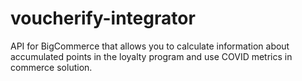 # voucherify-integrator
API for BigCommerce that allows you to calculate information about accumulated points in the loyalty program and use COVID metrics in commerce solution.
